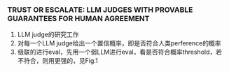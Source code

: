 ### TRUST OR ESCALATE: LLM JUDGES WITH PROVABLE GUARANTEES FOR HUMAN AGREEMENT
1. LLM judge的研究工作
2. 对每一个LLM judge给出一个置信概率，即是否符合人类perference的概率
3. 级联的进行eval，先用一个弱LLM进行eval，看是否符合概率threshold，若不符合，则用更强的，见Fig.1